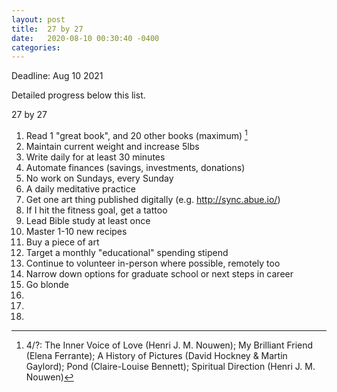```yaml
---
layout: post
title:  27 by 27
date:   2020-08-10 00:30:40 -0400
categories:
---
```

Deadline: Aug 10 2021

Detailed progress below this list.

27 by 27
1. Read 1 "great book", and 20 other books (maximum) [^fa3a87c9]
2. Maintain current weight and increase 5lbs
3. Write daily for at least 30 minutes
4. Automate finances (savings, investments, donations)
5. No work on Sundays, every Sunday
6. A daily meditative practice
7. Get one art thing published digitally (e.g. http://sync.abue.io/)
8. If I hit the fitness goal, get a tattoo
9. Lead Bible study at least once
10. Master 1-10 new recipes
11. Buy a piece of art
12. Target a monthly "educational" spending stipend
13. Continue to volunteer in-person where possible, remotely too
14. Narrow down options for graduate school or next steps in career
15. Go blonde
16. 
17.
18.



[^fa3a87c9]: 4/?: The Inner Voice of Love (Henri J. M. Nouwen); My Brilliant Friend (Elena Ferrante); A History of Pictures (David Hockney & Martin Gaylord); Pond (Claire-Louise Bennett); Spiritual Direction (Henri J. M. Nouwen)
